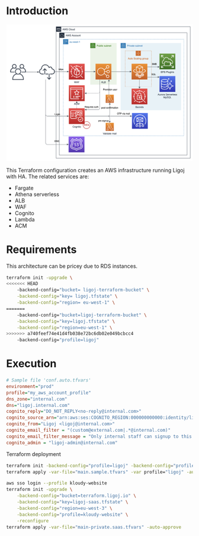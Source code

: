 # Introduction

![Architecture](architecture.png "Architecture")

This Terraform configuration creates an AWS infrastructure running Ligoj with HA.
The related services are:
- Fargate
- Athena serverless
- ALB
- WAF
- Cognito
- Lambda
- ACM

# Requirements

This architecture can be pricey due to RDS instances.

``` bash
terraform init -upgrade \
<<<<<<< HEAD
    -backend-config="bucket= ligoj-terraform-bucket" \
    -backend-config="key= ligoj.tfstate" \
    -backend-config="region= eu-west-1" \
=======
    -backend-config="bucket=ligoj-terraform-bucket" \
    -backend-config="key=ligoj.tfstate" \
    -backend-config="region=eu-west-1" \
>>>>>>> a740feef74e41d4fb038e72bc6db02e049bcbcc4
    -backend-config="profile=ligoj"
```

# Execution

``` ini
# Sample file 'conf.auto.tfvars'
environment="prod"
profile="my_aws_account_profile"
dns_zone="internal.com"
dns="ligoj.internal.com"
cognito_reply="DO_NOT_REPLY<no-reply@internal.com>"
cognito_source_arn="arn:aws:ses:COGNITO_REGION:000000000000:identity/ligoj@internal.com"
cognito_from="Ligoj <ligoj@internal.com>"
cognito_email_filter = "(custom@external.com|.*@internal.com)"
cognito_email_filter_message = "Only internal staff can signup to this application"
cognito_admin = "ligoj-admin@internal.com"
```

Terraform deployment

``` bash
terraform init -backend-config="profile=ligoj" -backend-config="profile=ligoj" -reconfigure
terraform apply -var-file="main.sample.tfvars" -var profile="ligoj" -auto-approve
```


``` bash
aws sso login --profile kloudy-website
terraform init -upgrade \
    -backend-config="bucket=terraform.ligoj.io" \
    -backend-config="key=ligoj-saas.tfstate" \
    -backend-config="region=eu-west-3" \
    -backend-config="profile=kloudy-website" \
    -reconfigure
terraform apply -var-file="main-private.saas.tfvars" -auto-approve
```